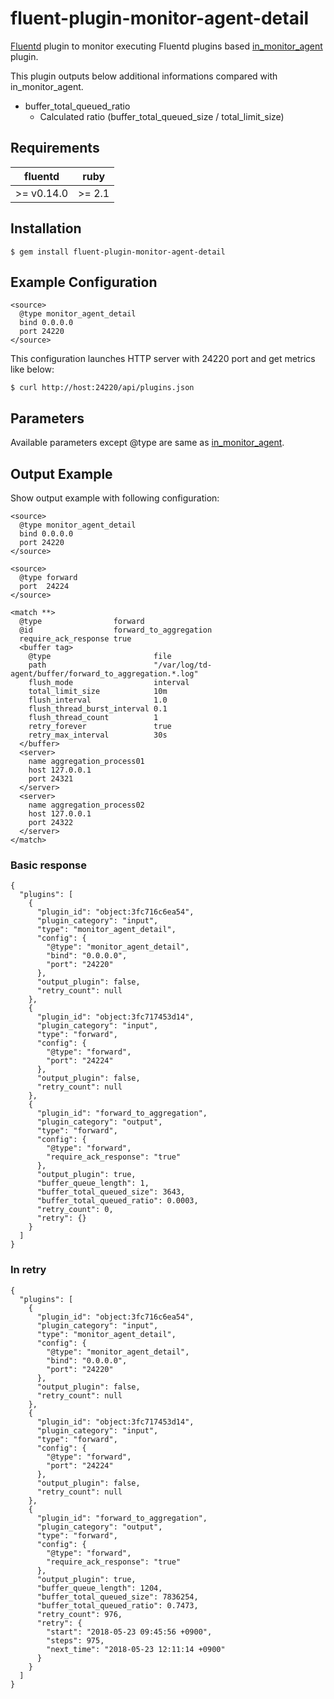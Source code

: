 # fluent-plugin-monitor-agent-detail

[Fluentd](http://fluentd.org) plugin to monitor executing Fluentd plugins based [in_monitor_agent](https://docs.fluentd.org/v1.0/articles/in_monitor_agent) plugin.

This plugin outputs below additional informations compared with in_monitor_agent.

- buffer_total_queued_ratio
  - Calculated ratio (buffer_total_queued_size / total_limit_size)

## Requirements

| fluentd    | ruby   |
|------------|--------|
| >= v0.14.0 | >= 2.1 |

## Installation

```
$ gem install fluent-plugin-monitor-agent-detail
```

## Example Configuration

```
<source>
  @type monitor_agent_detail
  bind 0.0.0.0
  port 24220
</source>
```

This configuration launches HTTP server with 24220 port and get metrics like below:

```
$ curl http://host:24220/api/plugins.json
```

## Parameters

Available parameters except @type are same as [in_monitor_agent](https://docs.fluentd.org/v1.0/articles/in_monitor_agent).

## Output Example

Show output example with following configuration:

```
<source>
  @type monitor_agent_detail
  bind 0.0.0.0
  port 24220
</source>

<source>
  @type forward
  port  24224
</source>

<match **>
  @type                forward
  @id                  forward_to_aggregation
  require_ack_response true
  <buffer tag>
    @type                       file
    path                        "/var/log/td-agent/buffer/forward_to_aggregation.*.log"
    flush_mode                  interval
    total_limit_size            10m
    flush_interval              1.0
    flush_thread_burst_interval 0.1
    flush_thread_count          1
    retry_forever               true
    retry_max_interval          30s
  </buffer>
  <server>
    name aggregation_process01
    host 127.0.0.1
    port 24321
  </server>
  <server>
    name aggregation_process02
    host 127.0.0.1
    port 24322
  </server>
</match>
```

### Basic response

```
{
  "plugins": [
    {
      "plugin_id": "object:3fc716c6ea54",
      "plugin_category": "input",
      "type": "monitor_agent_detail",
      "config": {
        "@type": "monitor_agent_detail",
        "bind": "0.0.0.0",
        "port": "24220"
      },
      "output_plugin": false,
      "retry_count": null
    },
    {
      "plugin_id": "object:3fc717453d14",
      "plugin_category": "input",
      "type": "forward",
      "config": {
        "@type": "forward",
        "port": "24224"
      },
      "output_plugin": false,
      "retry_count": null
    },
    {
      "plugin_id": "forward_to_aggregation",
      "plugin_category": "output",
      "type": "forward",
      "config": {
        "@type": "forward",
        "require_ack_response": "true"
      },
      "output_plugin": true,
      "buffer_queue_length": 1,
      "buffer_total_queued_size": 3643,
      "buffer_total_queued_ratio": 0.0003,
      "retry_count": 0,
      "retry": {}
    }
  ]
}
```

### In retry

```
{
  "plugins": [
    {
      "plugin_id": "object:3fc716c6ea54",
      "plugin_category": "input",
      "type": "monitor_agent_detail",
      "config": {
        "@type": "monitor_agent_detail",
        "bind": "0.0.0.0",
        "port": "24220"
      },
      "output_plugin": false,
      "retry_count": null
    },
    {
      "plugin_id": "object:3fc717453d14",
      "plugin_category": "input",
      "type": "forward",
      "config": {
        "@type": "forward",
        "port": "24224"
      },
      "output_plugin": false,
      "retry_count": null
    },
    {
      "plugin_id": "forward_to_aggregation",
      "plugin_category": "output",
      "type": "forward",
      "config": {
        "@type": "forward",
        "require_ack_response": "true"
      },
      "output_plugin": true,
      "buffer_queue_length": 1204,
      "buffer_total_queued_size": 7836254,
      "buffer_total_queued_ratio": 0.7473,
      "retry_count": 976,
      "retry": {
        "start": "2018-05-23 09:45:56 +0900",
        "steps": 975,
        "next_time": "2018-05-23 12:11:14 +0900"
      }
    }
  ]
}
```
